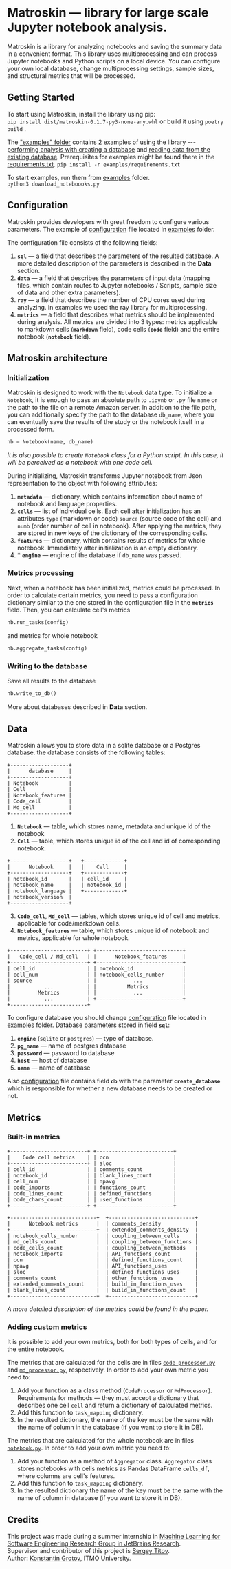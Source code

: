 # Matroskin — library for large scale Jupyter notebook analysis.
Matroskin is a library for analyzing notebooks and saving the summary data in a convenient format. 
This library uses multiprocessing and can process Jupyter notebooks and Python scripts on a local device. 
You can configure your own local database, change multiprocessing settings, sample sizes, and structural metrics that will be processed.

## Getting Started
To start using Matroskin, install the library using pip:<br/>
`pip install dist/matroskin-0.1.7-py3-none-any.whl` 
or build it using `poetry build` .

The ["examples" folder](examples/) contains 2 examples of using the library --- [performing analysis with creating a database](examples/download_notebooks.py) and [reading data from the existing database](examples/get_notebooks.py).
Prerequisites for examples might be found there in the [requirements.txt](examples/requirements.txt).
`pip install -r examples/requirements.txt`


To start examples, run them from [examples](examples/) folder.<br/>
`python3 download_noteboooks.py`

## Configuration
Matroskin provides developers with great freedom to configure various parameters.
The example of [configuration](examples/config.yml) file located in [examples](examples/) folder.

The configuration file consists of the following fields:
1. **`sql`** — a field that describes the parameters of the resulted database. A more detailed description of the parameters is described in the **Data** section.
2. **`data`** — a field that describes the parameters of input data (mapping files, which contain routes to Jupyter notebooks / Scripts, sample size of data and other extra parameters).
3. **`ray`** — a field that describes the number of CPU cores used during analyzing. In examples we used the ray library for multiprocessing.
4. **`metrics`** — a field that describes what metrics should be implemented during analysis. All metrics are divided into 3 types: metrics applicable to markdown cells (**`markdown`**  field), code cells (**`code`** field) and the entire notebook (**`notebook`**  field).


## Matroskin architecture
### Initialization
Matroskin is designed to work with the `Notebook` data type. To initialize a `Notebook`, it is enough to pass an absolute path to `.ipynb` or `.py` file `name` or the path to the file on a remote Amazon server. 
In addition to the file path, you can additionally specify the path to the database `db_name`, where you can eventually save the results of the study or the notebook itself in a processed form.
```python
nb = Notebook(name, db_name)
```
*It is also possible to create `Notebook` class for a Python script. In this case, it will be perceived as a notebook with one code cell.*

During initializing, Matroskin transforms Jupyter notebook from Json representation to the object with following attributes:
1.  **`metadata`** — dictionary, which contains information about name of notebook and language properties.
2.  **`cells`** — list of individual cells. Each cell after initialization has an attributes `type` (markdown or code) `source` (source code of the cell) and `numb` (order number of cell in notebook). After applying the metrics, they are stored in new keys of the dictionary of the corresponding cells.
3. **`features`** — dictionary, which contains results of metrics for whole notebook. 
Immediately after initialization is an empty dictionary.
4. \*  **`engine`** — engine of the database if `db_name` was passed.

### Metrics processing

Next, when a notebook has been initialized, metrics could be processed. 
In order to calculate certain metrics, you need to pass a configuration dictionary similar to the one stored in the configuration file in the **`metrics`** field. Then, you can calculate cell's metrics 
```python
nb.run_tasks(config)
```
and metrics for whole notebook
```python
nb.aggregate_tasks(config)
```

### Writing to the database
Save all results to the database
```python
nb.write_to_db()
```
More about databases described in **Data** section.

## Data
Matroskin allows you to store data in a sqlite database or a Postgres database. the database consists of the following tables:
```
+-------------------+
|      database     |
+-------------------+
| Notebook          |
| Cell              |
| Notebook_features |
| Code_cell         |
| Md_cell           |
+-------------------+
```
1. **`Notebook`** — table, which stores name, metadata and unique id of the notebook
2. **`Cell`**  — table, which stores unique id of the cell and id of corresponding notebook.
```
+-------------------+	+-------------+
|      Notebook     |	|    Cell     |
+-------------------+	+-------------+
| notebook_id       |	| cell_id     |
| notebook_name     |	| notebook_id |
| notebook_language |	+-------------+
| notebook_version  |	
+-------------------+	
```
3. **`Code_cell`**, **`Md_cell`** — tables, which stores unique id of cell and metrics, applicable for code/markdown cells.
5. **`Notebook_features`** — table, which stores unique id of notebook and metrics, applicable for whole notebook.
```
+-------------------------+	+----------------------------+
|   Code_cell / Md_cell   |	|      Notebook_features     |
+-------------------------+	+----------------------------+
| cell_id                 |	| notebook_id                |
| cell_num                |	| notebook_cells_number      |
| source                  |	|            ...             |
|           ...           |	|          Metrics           |
|         Metrics         |	|            ...             |
|           ...           |	+----------------------------+
+-------------------------+	
```

To configure database you should change [configuration](examples/config.yml) file located in [examples](examples/) folder.
Database parameters stored in field **`sql`**: 
1. **`engine`** (`sqlite` or `postgres`) — type of database.
2.   **`pg_name`** — name of postgres database
3.   **`password`** — password to database
4.   **`host`** — host of database
5.   **`name`** — name of database

Also [configuration](examples/config.yml) file contains field **`db`** with the parameter **`create_database`** which is responsible for whether a new database needs to be created or not.
## Metrics
### Built-in metrics
```
+-------------------------+	+-------------------------+	
|    Code cell metrics    |	| ccn                     |	
+-------------------------+	| sloc                    |	
| cell_id                 |	| comments_count          |	
| notebook_id             |	| blank_lines_count       |	
| cell_num                |	| npavg                   |	
| code_imports            |	| functions_count         |	
| code_lines_count        |	| defined_functions       |	
| code_chars_count        |	| used_functions          |	
+-------------------------+	+-------------------------+	
```

```
+----------------------------+	+----------------------------+	
|      Notebook metrics      |	| comments_density           |	
+----------------------------+	| extended_comments_density  |	
| notebook_cells_number      |	| coupling_between_cells     |	
| md_cells_count             |	| coupling_between_functions |	
| code_cells_count           |	| coupling_between_methods   |	
| notebook_imports           |	| API_functions_count        |	
| ccn                        |	| defined_functions_count    |	
| npavg                      |	| API_functions_uses         |	
| sloc                       |	| defined_functions_uses     |	
| comments_count             |	| other_functions_uses       |	
| extended_comments_count    |	| build_in_functions_uses    |	
| blank_lines_count          |	| build_in_functions_count   |	
+----------------------------+	+----------------------------+
```
*A more detailed description of the metrics could be found in the paper.*
### Adding custom metrics

It is possible to add your own metrics, both for both types of cells, and for the entire notebook.

The metrics that are calculated for the cells are in files [`code_processor.py`](matroskin/processors/code_processor.py) 
and [`md_processor.py`](matroskin/processors/md_processor.py), respectively.
In order to add your own metric you need to:
1. Add your function as a class method (`CodeProcessor` or `MdProcessor`). Requirements for methods — they must accept a dictionary 
   that describes one cell `cell` and return a dictionary of calculated metrics.
2. Add this function to `task_mapping` dictionary.
3. In the resulted dictionary, the name of the key must be the same with the name of column in the database (if you want to store it in DB).


The metrics that are calculated for the whole notebook are in files [`notebook.py`](matroskin/notebook/notebook.py).
In order to add your own metric you need to:
1. Add your function as a method of `Aggregator` class. `Aggregator` class stores notebooks with cells metrics as Pandas DataFrame `cells_df`, where columns are cell's features. 
2. Add this function to `task_mapping` dictionary.
3. In the resulted dictionary the name of the key must be the same with the name of column in database (if you want to store it in DB).

   
## Credits
This project was made during a summer internship in [Machine Learning for 
Software Engineering Research Group in JetBrains Research](https://research.jetbrains.org/groups/ml_methods/). <br/>
Supervisor and contributor of this project is [Sergey Titov](https://github.com/TitovSergey). <br/>
Author: [Konstantin Grotov](https://github.com/konstantgr), ITMO University.